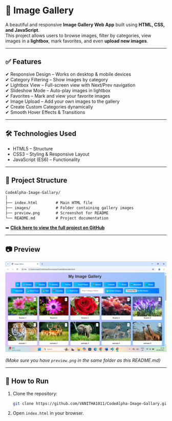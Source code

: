 # 📸 Image Gallery

A beautiful and responsive **Image Gallery Web App** built using **HTML, CSS, and JavaScript**.  
This project allows users to browse images, filter by categories, view images in a **lightbox**, mark favorites, and even **upload new images**.

---

## ✅ Features
✔ Responsive Design – Works on desktop & mobile devices  
✔ Category Filtering – Show images by category  
✔ Lightbox View – Full-screen view with Next/Prev navigation  
✔ Slideshow Mode – Auto-play images in lightbox  
✔ Favorites – Mark and view your favorite images  
✔ Image Upload – Add your own images to the gallery  
✔ Create Custom Categories dynamically  
✔ Smooth Hover Effects & Transitions  

---

## 🛠️ Technologies Used
- HTML5 – Structure  
- CSS3 – Styling & Responsive Layout  
- JavaScript (ES6) – Functionality  

---

## 📂 Project Structure

```
CodeAlpha-Image-Gallary/
│
├── index.html        # Main HTML file
├── images/           # Folder containing gallery images
├── preview.png       # Screenshot for README
└── README.md         # Project documentation
```

➡ [**Click here to view the full project on GitHub**](https://github.com/VANITHA1011/CodeAlpha-Image-Gallary)

---

## 📷 Preview

![Gallery Preview](preview.png)

*(Make sure you have `preview.png` in the same folder as this README.md)*  

---

## 🚀 How to Run
1. Clone the repository:
   ```bash
   git clone https://github.com/VANITHA1011/CodeAlpha-Image-Gallary.git
   ```
2. Open `index.html` in your browser.
